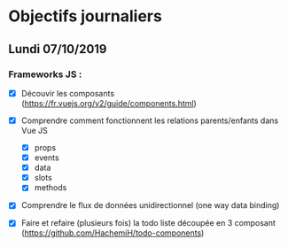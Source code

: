 # Objectifs journaliers

## Lundi 07/10/2019


### Frameworks JS : 

  * [x] Découvir les composants (https://fr.vuejs.org/v2/guide/components.html)

  * [x] Comprendre comment fonctionnent les relations parents/enfants dans Vue JS
    * [x] props
    * [x] events
    * [x] data
    * [x] slots
    * [x] methods

  * [x] Comprendre le flux de données unidirectionnel (one way data binding)
  
  * [x] Faire et refaire (plusieurs fois) la todo liste découpée en 3 composant (https://github.com/HachemiH/todo-components)
